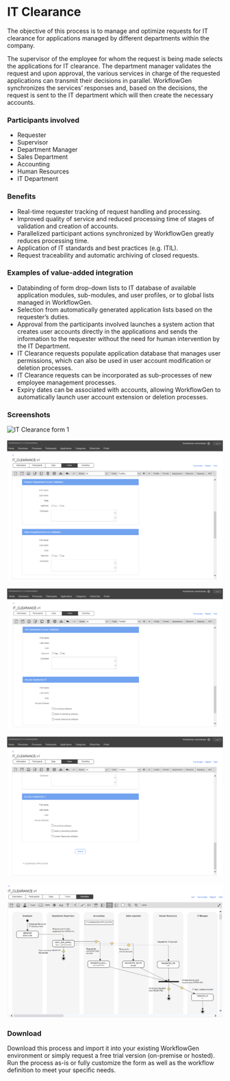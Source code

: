 # IT Clearance

The objective of this process is to manage and optimize requests for IT clearance for applications managed by different departments within the company.

The supervisor of the employee for whom the request is being made selects the applications for IT clearance. The department manager validates the request and upon approval, the various services in charge of the requested applications can transmit their decisions in parallel. WorkflowGen synchronizes the services’ responses and, based on the decisions, the request is sent to the IT department which will then create the necessary accounts.

### Participants involved

* Requester
* Supervisor
* Department Manager
* Sales Department
* Accounting
* Human Resources
* IT Department

### Benefits

* Real-time requester tracking of request handling and processing.
* Improved quality of service and reduced processing time of stages of validation and creation of accounts.
* Parallelized participant actions synchronized by WorkflowGen greatly reduces processing time.
* Application of IT standards and best practices \(e.g. ITIL\).
* Request traceability and automatic archiving of closed requests.

### Examples of value-added integration

* Databinding of form drop-down lists to IT database of available application modules, sub-modules, and user profiles, or to global lists managed in WorkflowGen.
* Selection from automatically generated application lists based on the requester’s duties.
* Approval from the participants involved launches a system action that creates user accounts directly in the applications and sends the information to the requester without the need for human intervention by the IT Department.
* IT Clearance requests populate application database that manages user permissions, which can also be used in user account modification or deletion processes.
* IT Clearance requests can be incorporated as sub-processes of new employee management processes.
* Expiry dates can be associated with accounts, allowing WorkflowGen to automatically launch user account extension or deletion processes.

### Screenshots
![IT Clearance form 1](IT-clearance-form-1.png)<br /><br />
![IT Clearance form 2](https://github.com/advantys/workflowgen-templates/blob/master/processes/it-clearance/assets/IT-clearance-form-2.png)<br /><br />
![IT Clearance form 3](https://github.com/advantys/workflowgen-templates/blob/master/processes/it-clearance/assets/IT-clearance-form-3.png)<br /><br />
![IT Clearance form 3](https://github.com/advantys/workflowgen-templates/blob/master/processes/it-clearance/assets/IT-clearance-form-4.png)<br /><br />
![IT Clearance workflow](https://github.com/advantys/workflowgen-templates/blob/master/processes/it-clearance/assets/IT-clearance-workflow.png)

### Download

Download this process and import it into your existing WorkflowGen environment or simply request a free trial version \(on-premise or hosted\). Run the process as-is or fully customize the form as well as the workflow definition to meet your specific needs.

